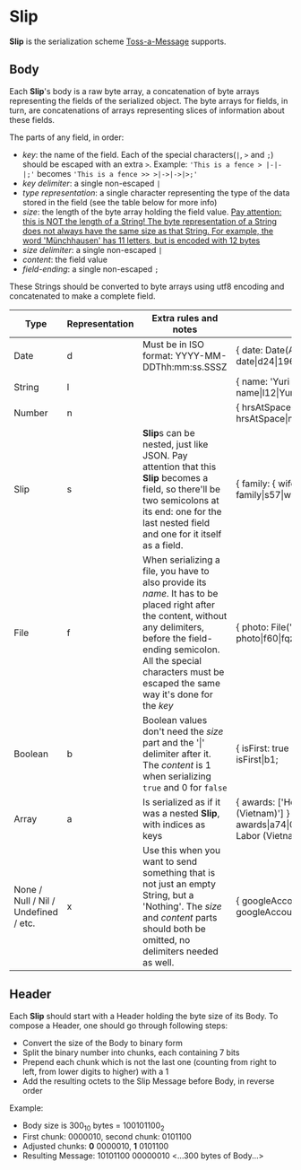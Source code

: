 # Slip

**Slip** is the serialization scheme <u>Toss-a-Message</u> supports.

## Body

Each **Slip**'s body is a raw byte array, a concatenation of byte arrays representing the fields of the serialized
object. The byte arrays for fields, in turn, are concatenations of arrays representing slices of information about these
fields.

The parts of any field, in order:

- *key*: the name of the field. Each of the special characters(`|`, `>` and `;`) should be escaped with an extra `>`.
  Example: `'This is a fence > |-|-|;'` becomes `'This is a fence >> >|->|->|>;'`
- *key delimiter*: a single non-escaped `|`
- *type representation*: a single character representing the type of the data stored in the field (see the table below
  for more info)
- *size*: the length of the byte array holding the field value. <u>Pay attention: this is NOT the length of a String!
  The byte representation of a String does not always have the same size as that String. For example, the word
  'Münchhausen' has 11 letters, but is encoded with 12 bytes</u>
- *size delimiter*: a single non-escaped `|`
- *content*: the field value
- *field-ending*: a single non-escaped `;`

These Strings should be converted to byte arrays using utf8 encoding and concatenated to make a complete field.

<table>
    <thead>
        <tr>
            <th>Type</th>
            <th>Representation</th>
            <th>Extra rules and notes</th>
            <th>Example</th>
        </tr>
    </thead>
    <tbody>
        <tr>
            <td>Date</td>
            <td>d</td>
            <td>Must be in ISO format: YYYY-MM-DDThh:mm:ss.SSSZ</td>
            <td>{ date: Date(Apr 12, 1961, 09:07 Moscow) } → <br/>date|d24|1961-04-12T06:07:00.000Z;</td>
        </tr>
        <tr>
            <td>String</td>
            <td>l</td>
            <td></td>
            <td>{ name: 'Yuri Gagarin' } → <br/>name|l12|Yuri Gagarin;</td>
        </tr>
        <tr>
            <td>Number</td>
            <td>n</td>
            <td></td>
            <td>{ hrsAtSpace: 1.8 } → <br/>hrsAtSpace|n3|1.8;</td>
        </tr>
        <tr>
            <td>Slip</td>
            <td>s</td>
            <td>
                <b>Slip</b>s can be nested, just like JSON. Pay attention that this <b>Slip</b> becomes a field, so
                there'll be two semicolons at its end: one for the last nested field and one for it itself as a field.
            </td>
            <td>
                { family: { wife: 'Valentina', daughter1: 'Elena', daughter2: 'Galina' } } →
                <br/>family|s57|wife|l9|Valentina;daughter1|l5|Elena;daughter2|l6|Galina;;</td>
        </tr>
        <tr>
            <td>File</td>
            <td>f</td>
            <td>
                When serializing a file, you have to also provide its <i>name</i>. It has to be placed right after the
                content, without any delimiters, before the field-ending semicolon. All the special characters must be
                escaped the same way it's done for the <i>key</i>
            </td>
            <td>{ photo: File('>gagarin.png') } → <br/>photo|f60|fqzcSx6p4ftdQt/K/fR/cr4e+Jfgu40+CO8+z/vJ>>gagarin.png;</td>
        </tr>
        <tr>
            <td>Boolean</td>
            <td>b</td>
            <td>
                Boolean values don't need the <i>size</i> part and the '|' delimiter after it. The <i>content</i> is 1
                when serializing <code>true</code> and 0 for <code>false</code></td>
            <td>{ isFirst: true } → <br/>isFirst|b1;</td>
        </tr>
        <tr>
            <td>Array</td>
            <td>a</td>
            <td>Is serialized as if it was a nested <b>Slip</b>, with indices as keys</td>
            <td>
                { awards: ['Hero of the USSR', 'Order of Lenin', 'Hero of Labor (Vietnam)'] } → 
                <br/>awards|a74|0|l16|Hero of the USSR;1|l14|Order of Lenin;2|l23|Hero of Labor (Vietnam);;
            </td>
        </tr>
        <tr>
            <td>None / Null / Nil / Undefined / etc.</td>
            <td>x</td>
            <td>
                Use this when you want to send something that is not just an empty String, but a 'Nothing'.
                The <i>size</i> and <i>content</i> parts should both be omitted, no delimiters needed as well.
            </td>
            <td>{ googleAccount: null } → <br/>googleAccount|x;</td>
        </tr>
    </tbody>
</table>

## Header

Each **Slip** should start with a Header holding the byte size of its Body. To compose a Header, one should go through
following steps:

- Convert the size of the Body to binary form
- Split the binary number into chunks, each containing 7 bits
- Prepend each chunk which is not the last one (counting from right to left, from lower digits to higher)
  with a 1
- Add the resulting octets to the Slip Message before Body, in reverse order

Example:

- Body size is 300<sub>10</sub> bytes = 100101100<sub>2</sub>
- First chunk: 0000010, second chunk: 0101100
- Adjusted chunks: **0** 0000010, **1** 0101100
- Resulting Message: 10101100 00000010 <...300 bytes of Body...>